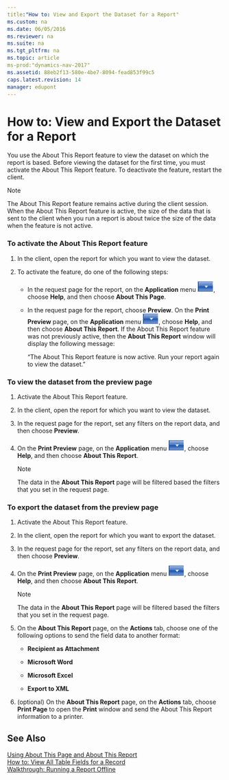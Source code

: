 ```yaml
---
title:"How to: View and Export the Dataset for a Report"
ms.custom: na
ms.date: 06/05/2016
ms.reviewer: na
ms.suite: na
ms.tgt_pltfrm: na
ms.topic: article
ms-prod:"dynamics-nav-2017"
ms.assetid: 88eb2f13-580e-4be7-8094-fead853f99c5
caps.latest.revision: 14
manager: edupont
---
```

# How to: View and Export the Dataset for a Report
You use the About This Report feature to view the dataset on which the report is based. Before viewing the dataset for the first time, you must activate the About This Report feature. To deactivate the feature, restart the client.  
  
> [!NOTE]  
>  The About This Report feature remains active during the client session. When the About This Report feature is active, the size of the data that is sent to the client when you run a report is about twice the size of the data when the feature is not active.  
  
### To activate the About This Report feature  
  
1.  In the client, open the report for which you want to view the dataset.  
  
2.  To activate the feature, do one of the following steps:  
  
    -   In the request page for the report, on the **Application** menu ![Application Menu button in menu bar](media/ApplicationMenuIcon.png "ApplicationMenuIcon"), choose **Help**, and then choose **About This Page**.  
  
    -   In the request page for the report, choose **Preview**. On the **Print Preview** page, on the **Application** menu ![Application Menu button in menu bar](media/ApplicationMenuIcon.png "ApplicationMenuIcon"), choose **Help**, and then choose **About This Report**. If the About This Report feature was not previously active, then the **About This Report** window will display the following message:  
  
         “The About This Report feature is now active. Run your report again to view the dataset.”  
  
### To view the dataset from the preview page  
  
1.  Activate the About This Report feature.  
  
2.  In the client, open the report for which you want to view the dataset.  
  
3.  In the request page for the report, set any filters on the report data, and then choose **Preview**.  
  
4.  On the **Print Preview** page, on the **Application** menu ![Application Menu button in menu bar](media/ApplicationMenuIcon.png "ApplicationMenuIcon"), choose **Help**, and then choose **About This Report**.  
  
    > [!NOTE]  
    >  The data in the **About This Report** page will be filtered based the filters that you set in the request page.  
  
### To export the dataset from the preview page  
  
1.  Activate the About This Report feature.  
  
2.  In the client, open the report for which you want to export the dataset.  
  
3.  In the request page for the report, set any filters on the report data, and then choose **Preview**.  
  
4.  On the **Print Preview** page, on the **Application** menu ![Application Menu button in menu bar](media/ApplicationMenuIcon.png "ApplicationMenuIcon"), choose **Help**, and then choose **About This Report**.  
  
    > [!NOTE]  
    >  The data in the **About This Report** page will be filtered based the filters that you set in the request page.  
  
5.  On the **About This Report** page, on the **Actions** tab, choose one of the following options to send the field data to another format:  
  
    -   **Recipient as Attachment**  
  
    -   **Microsoft Word**  
  
    -   **Microsoft Excel**  
  
    -   **Export to XML**  
  
6.  \(optional\) On the **About This Report** page, on the **Actions** tab, choose **Print Page** to open the **Print** window and send the About This Report information to a printer.  
  
## See Also  
 [Using About This Page and About This Report](Using-About-This-Page-and-About-This-Report.md)   
 [How to: View All Table Fields for a Record](../Topic/How%20to:%20View%20All%20Table%20Fields%20for%20a%20Record.md)   
 [Walkthrough: Running a Report Offline](../Topic/Walkthrough:%20Running%20a%20Report%20Offline.md)